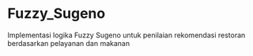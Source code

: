 # Fuzzy_Sugeno
Implementasi logika Fuzzy Sugeno untuk penilaian rekomendasi restoran berdasarkan pelayanan dan makanan
